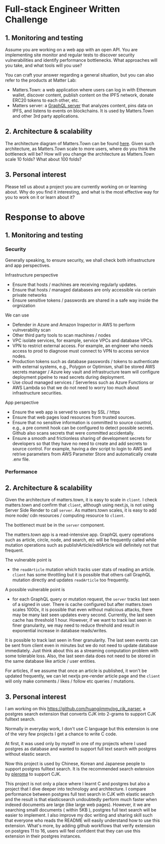 # Full-stack Engineer Written Challenge

## 1. Monitoring and testing

Assume you are working on a web app with an open API. You are implementing site monitor and regular tests to discover security vulnerabilities and identify performance bottlenecks. What approaches will you take, and what tools will you use?

You can craft your answer regarding a general situation, but you can also refer to the products at Matter Lab:

- Matters.Town: a web application where users can log in with Ethereum wallet, discover content, publish content on the IPFS network, donate ERC20 tokens to each other, etc.
- Matters server: a [GraphQL server](https://server.matters.town/playground) that analyzes content, pins data on IPFS, and listens to events on blockchains. It is used by Matters.Town and other 3rd party applications.

## 2. Architecture & scalability

The architecture diagram of Matters.Town can be found [here](https://github.com/thematters/developer-resource). Given such architecture, as Matters.Town scale to more users, where do you think the bottleneck will be? How will you change the architecture as Matters.Town scale 10 folds? What about 100 folds?

## 3. Personal interest

Please tell us about a project you are currently working on or learning about. Why do you find it interesting, and what is the most effective way for you to work on it or learn about it?

# Response to above

## 1. Monitoring and testing

### Security

Generally speaking, to ensure security, we shall check both infrastructure and app perspectives.

Infrastructure perspective

* Ensure that hosts / machines are receiving regularly updates.
* Ensure that hosts / managed databases are only accessible via certain private networks
* Ensure sensitive tokens / passwords are shared in a safe way inside the orgnization

We can use
* Defender in Azure and Amazon Inspector in AWS to perform vulnverability scan
* Other third party tools to scan machines / nodes
* VPC isolate services, for example, service VPCs and database VPCs. 
* VPN to restrict external access. For example, an engineer who needs access to prod to diagnose must connect to VPN to access service nodes.
* Production tokens such as database passwords / tokens to authenticate with external systems, e.g., Polygon or Optimism, shall be stored AWS secrets manager / Azure key vault and infrastructure team will configure deployment pipelne to read secrets during deployment.
* Use cloud managed services / Serverless such as Azure Functions or AWS Lambda so that we do not need to worry too much about infrastructure securities.

App perspective

* Ensure the web app is served to users by SSL / https
* Ensure that web pages load resources from trusted sources.
* Ensure that no sensitive information is committed to source countrol, e.g., a pre commit hook can be configured to detect possible secrets. Github also scans secrets that were committed accidentally.
* Ensure a smooth and frictionless sharing of development secrets for developers so that they have no need to create and add secrets to source control. For example, having a dev script to login to AWS and retrive parameters from AWS Parameter Store and automatically create .env file.


### Performance

## 2. Architecture & scalability

Given the architecture of matters.town, it is easy to scale in `client`. I check matters.town and confirm that `client`, although using next.js, is not using Server Side Render to call `server`. As matters.town scales, it is easy to add more node/ cdn resources / computing resource to `client`.

The bottlenect must be in the `server` component.

The matters.town app is a read-intensive app. GraphQL query operations such as article, circle, node, and search, etc will be frequently called while mutation operations such as publishArticle/editArticle will definitely not that frequent.

The vulnerable point is
* the `readArticle` mutation which tracks user stats of reading an article. `client` has some throttling but it is possible that others call GraphQL mutation directly and updates `readArticle` too frequently.

A possible vulnerable point is
* for each GraphQL query or mutation request, the `server` tracks last seen of a signed in user. There is cache configured but after matters.town scales 1000x, it is possible that even without malicious attacks, there may be many last seen updates every second. Currently, the last seen cache has threshold 1 hour. However, if we want to track last seen in finer granularity, we may need to reduce threhold and result in exponential increase in database reads/writes. 

It is possible to track last seen in finer granularity. The last seen events can be sent from client even in minutes but we do not need to update database immediately. Just think about this as a streaming computation problem with some tolerable loss. Also, the last seen data does not need to be stored in the same database like article / user entities.

For articles, if we assume that once an article is published, it won't be updated frequently, we can let nextjs pre-render article page and the `client` will only make comments / likes / follow etc queries / mutations.

## 3. Personal interest

I am working on this https://github.com/huangjimmy/pg_cjk_parser, a postgres search extension that converts CJK into 2-grams to support CJK fulltext search.

Normally in everyday work, I don't use C language but this extension is one of the very few projects I get a chance to write C code.

At first, it was used only by myself in one of my projects where I used postgres as database and wanted to support full text search with postgres without elastic search. 

Now this project is used by Chinese, Korean and Japanese people to support postgres fulltext search. It is the recommended search extension by [pleroma](https://docs-develop.pleroma.social/backend/configuration/howto_search_cjk/) to support CJK.

This project is not only a place where I learnt C and postgres but also a project that I dive deeper into technology and architecture. I compare performance between postgres full text search in CJK with elastic search and the result is that elasticsearch undoubtedly perform much faster when indexed documents are large (like large web pages). However, it we are searching smalll documents ( within 5KB ), postgres full text search will be easier to implement. I also improve my doc writing and sharing skill such that everyone who reads the README will easily understand how to use this extension. What's more, by adding github workflows that verify extension on postgres 11 to 16, users will feel confident that they can use this extension in their postgres instances.



